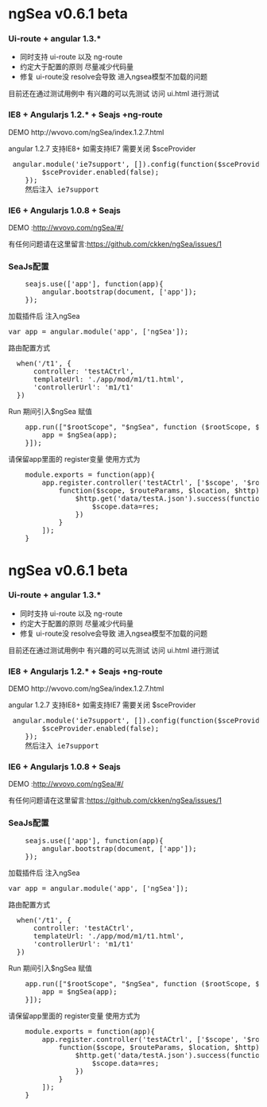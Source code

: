 <h1>ngSea v0.6.1 beta</h1>

<h3>Ui-route + angular 1.3.*</h3>

- 同时支持 ui-route 以及 ng-route		
- 约定大于配置的原则 尽量减少代码量
- 修复 ui-route没 resolve会导致 进入ngsea模型不加载的问题

目前还在通过测试用例中 有兴趣的可以先测试
访问 ui.html 进行测试

<h3>IE8 + Angularjs 1.2.* + Seajs +ng-route</h3>
 DEMO http://wvovo.com/ngSea/index.1.2.7.html
 
angular 1.2.7 支持IE8+ 如需支持IE7 需要关闭 $sceProvider
 
<pre>
 angular.module('ie7support', []).config(function($sceProvider) {
        $sceProvider.enabled(false);
    });
    然后注入 ie7support
</pre>
 

<h3>IE6 + Angularjs 1.0.8 + Seajs</h3>
 
 DEMO :http://wvovo.com/ngSea/#/
 
 有任何问题请在这里留言:https://github.com/ckken/ngSea/issues/1



<h3>SeaJs配置</h3>
<pre>
    seajs.use(['app'], function(app){
        angular.bootstrap(document, ['app']);
    });
</pre>


加载插件后 注入ngSea

<pre>
var app = angular.module('app', ['ngSea']);
</pre>

路由配置方式

<pre>
  when('/t1', {
      controller: 'testACtrl',
      templateUrl: './app/mod/m1/t1.html',
      'controllerUrl': 'm1/t1'
  })
</pre>

Run 期间引入$ngSea 赋值

<pre>
    app.run(["$rootScope", "$ngSea", function ($rootScope, $ngSea) {
        app = $ngSea(app);
    }]);
</pre>

请保留app里面的 register变量
使用方式为
<pre>
    module.exports = function(app){
        app.register.controller('testACtrl', ['$scope', '$routeParams', '$location', '$http',
            function($scope, $routeParams, $location, $http){
                $http.get('data/testA.json').success(function(res){
                    $scope.data=res;
                })
            }
        ]);
    }
</pre>
<h1>ngSea v0.6.1 beta</h1>

<h3>Ui-route + angular 1.3.*</h3>

- 同时支持 ui-route 以及 ng-route
- 约定大于配置的原则 尽量减少代码量
- 修复 ui-route没 resolve会导致 进入ngsea模型不加载的问题

目前还在通过测试用例中 有兴趣的可以先测试
访问 ui.html 进行测试




<h3>IE8 + Angularjs 1.2.* + Seajs +ng-route</h3>
 DEMO http://wvovo.com/ngSea/index.1.2.7.html

angular 1.2.7 支持IE8+ 如需支持IE7 需要关闭 $sceProvider

<pre>
 angular.module('ie7support', []).config(function($sceProvider) {
        $sceProvider.enabled(false);
    });
    然后注入 ie7support
</pre>


<h3>IE6 + Angularjs 1.0.8 + Seajs</h3>

 DEMO :http://wvovo.com/ngSea/#/

 有任何问题请在这里留言:https://github.com/ckken/ngSea/issues/1



<h3>SeaJs配置</h3>
<pre>
    seajs.use(['app'], function(app){
        angular.bootstrap(document, ['app']);
    });
</pre>


加载插件后 注入ngSea

<pre>
var app = angular.module('app', ['ngSea']);
</pre>

路由配置方式

<pre>
  when('/t1', {
      controller: 'testACtrl',
      templateUrl: './app/mod/m1/t1.html',
      'controllerUrl': 'm1/t1'
  })
</pre>

Run 期间引入$ngSea 赋值

<pre>
    app.run(["$rootScope", "$ngSea", function ($rootScope, $ngSea) {
        app = $ngSea(app);
    }]);
</pre>

请保留app里面的 register变量
使用方式为
<pre>
    module.exports = function(app){
        app.register.controller('testACtrl', ['$scope', '$routeParams', '$location', '$http',
            function($scope, $routeParams, $location, $http){
                $http.get('data/testA.json').success(function(res){
                    $scope.data=res;
                })
            }
        ]);
    }
</pre>
